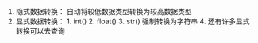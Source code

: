 1. 隐式数据转换： 自动将较低数据类型转换为较高数据类型
2. 显式数据转换： 
		1. int() 
		2. float()
		3. str() 强制转换为字符串
		4. 还有许多显式转换可以去查询
